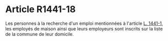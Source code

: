 # Article R1441-18

  
Les personnes à la recherche d'un emploi mentionnées à l'article [L. 1441-1][1], les employés de maison ainsi que leurs employeurs sont inscrits sur la liste de la commune de leur domicile.

 [1]: /affichCodeArticle.do?cidTexte=LEGITEXT000006072050&idArticle=LEGIARTI000006901485&dateTexte=&categorieLien=cid